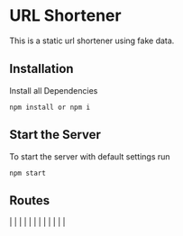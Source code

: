 # URL Shortener
This is a static url shortener using fake data.

## Installation

Install all Dependencies
```
npm install or npm i
```

## Start the Server

To start the server with default settings run
```
npm start
```

## Routes

| |  |  |
| |  |  |
| |  |  |
